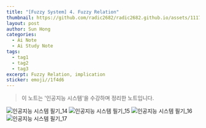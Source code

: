 ```yaml
---
title: "[Fuzzy System] 4. Fuzzy Relation"
thumbnail: https://github.com/radic2682/radic2682.github.io/assets/11177959/33ac2a96-117e-4e8b-84a0-310986111a79
layout: post
author: Sun Hong
categories:
  - Ai Note
  - Ai Study Note
tags:
  - tag1
  - tag2
  - tag3
excerpt: Fuzzy Relation, implication
sticker: emoji//1f4d6
---
```

> 이 노트는 '인공지능 시스템'을 수강하며 정리한 노트입니다.

![인공지능 시스템 필기_14](https://github.com/radic2682/radic2682.github.io/assets/11177959/33ac2a96-117e-4e8b-84a0-310986111a79)
![인공지능 시스템 필기_15](https://github.com/radic2682/radic2682.github.io/assets/11177959/3223ae91-9a0f-424b-9120-6f9afa4ac6d8)
![인공지능 시스템 필기_16](https://github.com/radic2682/radic2682.github.io/assets/11177959/16f7de5d-9cf8-4811-ab62-ad4e6c1d4f17)
![인공지능 시스템 필기_17](https://github.com/radic2682/radic2682.github.io/assets/11177959/b1f28472-ef44-427f-8bfd-d37596851c06)